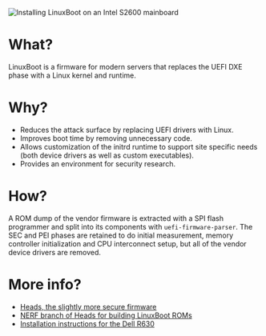 ![Installing LinuxBoot on an Intel S2600 mainboard](images/s2600-flash.jpg)

What?
===

LinuxBoot is a firmware for modern servers that replaces the UEFI DXE
phase with a Linux kernel and runtime.


Why?
===

* Reduces the attack surface by replacing UEFI drivers with Linux.
* Improves boot time by removing unnecessary code.
* Allows customization of the initrd runtime to support site specific
needs (both device drivers as well as custom executables).
* Provides an environment for security research.


How?
===

A ROM dump of the vendor firmware is extracted with a SPI
flash programmer and split into its components with
`uefi-firmware-parser`.
The SEC and PEI phases are retained to do initial measurement, memory
controller initialization and CPU interconnect setup, but all of the
vendor device drivers are removed.


More info?
===
* [Heads, the slightly more secure firmware](http://osresearch.net/)
* [NERF branch of Heads for building LinuxBoot ROMs](https://github.com/osresearch/heads/branch/nerf)
* [Installation instructions for the Dell R630](https://trmm.net/NERF)
